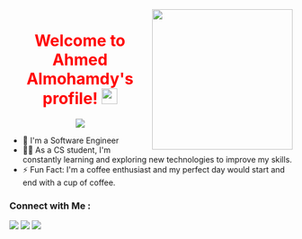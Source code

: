 
<img width="250" align="right" src="https://c.tenor.com/_DOBjnGspYAAAAAM/code-coding.gif">

<h1 align="center" style="color: red">
  Welcome to Ahmed Almohamdy's profile!
  <img src="https://media.giphy.com/media/hvRJCLFzcasrR4ia7z/giphy.gif" width="28">
</h1>


<p align="center">
  <img src="https://readme-typing-svg.herokuapp.com/?lines=my%20life%20is%20my%20message;Always%20learning%20new%20things&font=Fira%20Code&center=true&width=440&height=45&color=f75c7e&vCenter=true&size=22"></a>
</p> 

- 🏢 I'm a Software Engineer 
- 👨‍💻 As a CS student, I'm constantly learning and exploring new technologies to improve my skills.
- ⚡ Fun Fact: I'm a coffee enthusiast and my perfect day would start and end with a cup of coffee.


### Connect with Me :

<a href="https://www.linkedin.com/in/ahmed-almohamdy-16723524a/" target="_blank"><img src="https://img.shields.io/badge/-Ahmed%20Almohamdy-0077B5?style=for-the-badge&logo=Linkedin&logoColor=white"/></a>
<a href="https://t.me/ahmalm0" target="_blank"><img src="https://img.shields.io/badge/-Ahmed%20Almohamdy-0077B5?style=for-the-badge&logo=Telegram&logoColor=white"/></a>
<a href="https://www.facebook.com/ahmed.almohamdy.792/" target="_blank"><img src="https://img.shields.io/badge/-Ahmed%20Almohamdy-0077B5?style=for-the-badge&logo=Facebook&logoColor=white"/></a>



<br>

</a>

